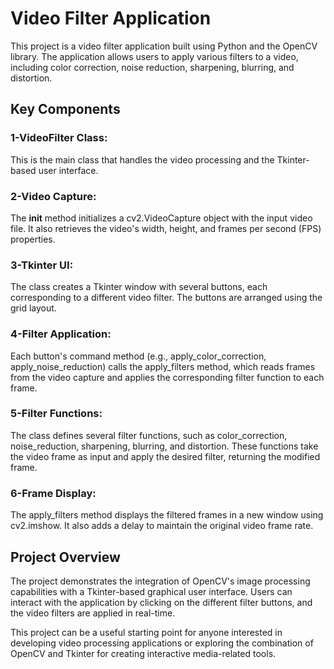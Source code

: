 # Video Filter Application
This project is a video filter application built using Python and the OpenCV library. The application allows users to apply various filters to a video, including color correction, noise reduction, sharpening, blurring, and distortion.

## Key Components
### 1-VideoFilter Class:
This is the main class that handles the video processing and the Tkinter-based user interface.

### 2-Video Capture: 
The __init__ method initializes a cv2.VideoCapture object with the input video file. It also retrieves the video's width, height, and frames per second (FPS) properties.

### 3-Tkinter UI:
The class creates a Tkinter window with several buttons, each corresponding to a different video filter. The buttons are arranged using the grid layout.

### 4-Filter Application:
Each button's command method (e.g., apply_color_correction, apply_noise_reduction) calls the apply_filters method, which reads frames from the video capture and applies the corresponding filter function to each frame.

### 5-Filter Functions:
The class defines several filter functions, such as color_correction, noise_reduction, sharpening, blurring, and distortion. These functions take the video frame as input and apply the desired filter, returning the modified frame.

### 6-Frame Display: 
The apply_filters method displays the filtered frames in a new window using cv2.imshow. It also adds a delay to maintain the original video frame rate.

## Project Overview
The project demonstrates the integration of OpenCV's image processing capabilities with a Tkinter-based graphical user interface. Users can interact with the application by clicking on the different filter buttons, and the video filters are applied in real-time.

This project can be a useful starting point for anyone interested in developing video processing applications or exploring the combination of OpenCV and Tkinter for creating interactive media-related tools.

